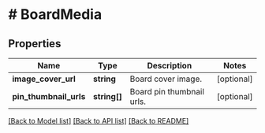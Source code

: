# # BoardMedia

## Properties

Name | Type | Description | Notes
------------ | ------------- | ------------- | -------------
**image_cover_url** | **string** | Board cover image. | [optional]
**pin_thumbnail_urls** | **string[]** | Board pin thumbnail urls. | [optional]

[[Back to Model list]](../../README.md#models) [[Back to API list]](../../README.md#endpoints) [[Back to README]](../../README.md)
